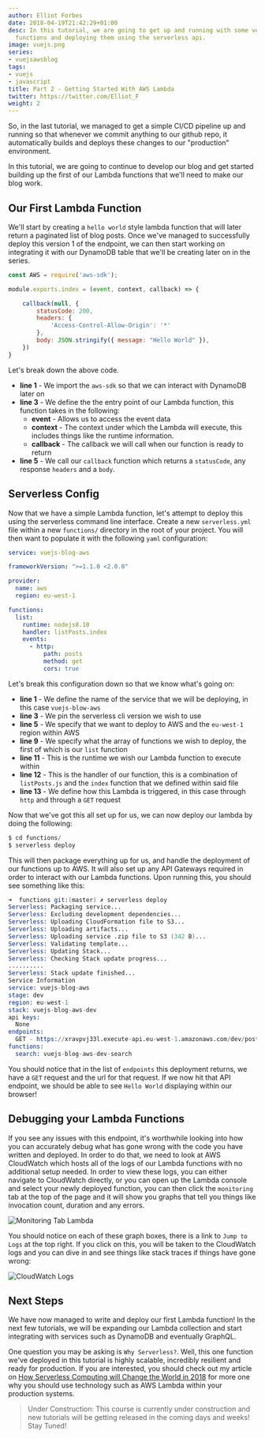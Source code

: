 ```yaml
---
author: Elliot Forbes
date: 2018-04-19T21:42:29+01:00
desc: In this tutorial, we are going to get up and running with some very simple Lambda
  functions and deploying them using the serverless api.
image: vuejs.png
series:
- vuejsawsblog
tags:
- vuejs
- javascript
title: Part 2 - Getting Started With AWS Lambda
twitter: https://twitter.com/Elliot_F
weight: 2
---
```


So, in the last tutorial, we managed to get a simple CI/CD pipeline up and running so that whenever we commit anything to our github repo, it automatically builds and deploys these changes to our "production" environment. 

In this tutorial, we are going to continue to develop our blog and get started building up the first of our Lambda functions that we'll need to make our blog work. 

## Our First Lambda Function

We'll start by creating a `hello world` style lambda function that will later return a paginated list of blog posts. Once we've managed to successfully deploy this version 1 of the endpoint, we can then start working on integrating it with our DynamoDB table that we'll be creating later on in the series.

```js
const AWS = require('aws-sdk');

module.exports.index = (event, context, callback) => {

    callback(null, {
        statusCode: 200,
        headers: {
            'Access-Control-Allow-Origin': '*'
        },
        body: JSON.stringify({ message: "Hello World" }),
    })
}
```

Let's break down the above code.

* **line 1** - We import the `aws-sdk` so that we can interact with DynamoDB later on
* **line 3** - We define the the entry point of our Lambda function, this function takes in the following:
  * **event** - Allows us to access the event data 
  * **context** - The context under which the Lambda will execute, this includes things like the runtime information.
  * **callback** - The callback we will call when our function is ready to return
* **line 5** - We call our `callback` function which returns a `statusCode`, any response `headers` and a `body`.

## Serverless Config

Now that we have a simple Lambda function, let's attempt to deploy this using the serverless command line interface. Create a new `serverless.yml` file within a new `functions/` directory in the root of your project. You will then want to populate it with the following `yaml` configuration:

```yaml
service: vuejs-blog-aws

frameworkVersion: ">=1.1.0 <2.0.0"

provider:
  name: aws
  region: eu-west-1

functions:
  list:
    runtime: nodejs8.10
    handler: listPosts.index
    events:
      - http:
          path: posts
          method: get
          cors: true
```

Let's break this configuration down so that we know what's going on:

* **line 1** - We define the name of the service that we will be deploying, in this case `vuejs-blow-aws`
* **line 3** - We pin the serverless cli version we wish to use
* **line 5** - We specify that we want to deploy to AWS and the `eu-west-1` region within AWS
* **line 9** - We specify what the array of functions we wish to deploy, the first of which is our `list` function
* **line 11** - This is the runtime we wish our Lambda function to execute within
* **line 12** - This is the handler of our function, this is a combination of `listPosts.js` and the `index` function that we defined within said file
* **line 13** - We define how this Lambda is triggered, in this case through `http` and through a `GET` request 

Now that we've got this all set up for us, we can now deploy our lambda by doing the following:

```s
$ cd functions/
$ serverless deploy
```

This will then package everything up for us, and handle the deployment of our functions up to AWS. It will also set up any API Gateways required in order to interact with our Lambda functions. Upon running this, you should see something like this:

```s
➜  functions git:(master) ✗ serverless deploy
Serverless: Packaging service...
Serverless: Excluding development dependencies...
Serverless: Uploading CloudFormation file to S3...
Serverless: Uploading artifacts...
Serverless: Uploading service .zip file to S3 (342 B)...
Serverless: Validating template...
Serverless: Updating Stack...
Serverless: Checking Stack update progress...
..........
Serverless: Stack update finished...
Service Information
service: vuejs-blog-aws
stage: dev
region: eu-west-1
stack: vuejs-blog-aws-dev
api keys:
  None
endpoints:
  GET - https://xravpvj33l.execute-api.eu-west-1.amazonaws.com/dev/posts
functions:
  search: vuejs-blog-aws-dev-search
```

You should notice that in the list of `endpoints` this deployment returns, we have a `GET` request and the url for that request. If we now hit that API endpoint, we should be able to see `Hello World` displaying within our browser!

## Debugging your Lambda Functions

If you see any issues with this endpoint, it's worthwhile looking into how you can accurately debug what has gone wrong with the code you have written and deployed. In order to do that, we need to look at AWS CloudWatch which hosts all of the logs of our Lambda functions with no additional setup needed. In order to view these logs, you can either navigate to CloudWatch directly, or you can open up the Lambda console and select your newly deployed function, you can then click the `monitoring` tab at the top of the page and it will show you graphs that tell you things like invocation count, duration and any errors.

![Monitoring Tab Lambda](https://s3-eu-west-1.amazonaws.com/images.tutorialedge.net/images/vuejs-blog-aws/screenshot-02.png)

You should notice on each of these graph boxes, there is a link to `Jump to Logs` at the top right. If you click on this, you will be taken to the CloudWatch logs and you can dive in and see things like stack traces if things have gone wrong:

![CloudWatch Logs](https://s3-eu-west-1.amazonaws.com/images.tutorialedge.net/images/vuejs-blog-aws/screenshot-03.png)

## Next Steps

We have now managed to write and deploy our first Lambda function! In the next few tutorials, we will be expanding our Lambda collection and start integrating with services such as DynamoDB and eventually GraphQL.

One question you may be asking is `Why Serverless?`. Well, this one function we've deployed in this tutorial is highly scalable, incredibly resilient and ready for production. If you are interested, you should check out my article on [How Serverless Computing will Change the World in 2018](https://hackernoon.com/how-serverless-computing-will-change-the-world-in-2018-7818fc06b447) for more one why you should use technology such as AWS Lambda within your production systems.

> Under Construction: This course is currently under construction and new tutorials will be getting released in the coming days and weeks! Stay Tuned!